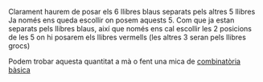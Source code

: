Clarament haurem de posar els 6 llibres blaus separats pels altres 5 llibres
Ja només ens queda escollir on posem aquests 5. Com que ja estan separats
pels llibres blaus, així que només ens cal escollir les 2 posicions de les 5
on hi posarem els llibres vermells (les altres 3 seran pels llibres grocs)

Podem trobar aquesta quantitat a mà o fent una mica de [combinatòria bàsica](https://ca.wikipedia.org/wiki/Coeficient_binomial#Interpretaci%C3%B3_combinat%C3%B2ria)
